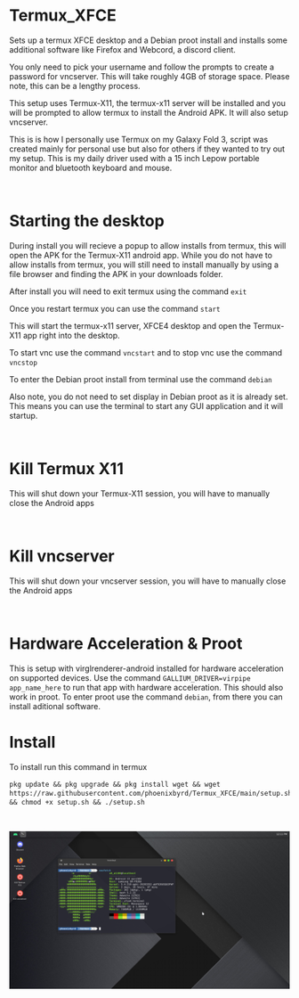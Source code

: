 # Termux_XFCE

Sets up a termux XFCE desktop and a Debian proot install and installs some additional software like Firefox and Webcord, a discord client.

You only need to pick your username and follow the prompts to create a password for vncserver. This will take roughly 4GB of storage space. Please note, this can be a lengthy process.

This setup uses Termux-X11, the termux-x11 server will be installed and you will be prompted to allow termux to install the Android APK. It will also setup vncserver.

This is is how I personally use Termux on my Galaxy Fold 3, script was created mainly for personal use but also for others if they wanted to try out my setup. This is my daily driver used with a 15 inch Lepow portable monitor and bluetooth keyboard and mouse.

&nbsp;
# Starting the desktop

During install you will recieve a popup to allow installs from termux, this will open the APK for the Termux-X11 android app. While you do not have to allow installs from termux, you will still need to install manually by using a file browser and finding the APK in your downloads folder. 
  

After install you will need to exit termux using the command ```exit```
  
Once you restart termux you can use the command ```start``` 
  
This will start the termux-x11 server, XFCE4 desktop and open the Termux-X11 app right into the desktop. 

To start vnc use the command ```vncstart``` and to stop vnc use the command ```vncstop```

To enter the Debian proot install from terminal use the command ```debian```

Also note, you do not need to set display in Debian proot as it is already set. This means you can use the terminal to start any GUI application and it will startup.

&nbsp;

# Kill Termux X11

This will shut down your Termux-X11 session, you will have to manually close the Android apps

&nbsp;

# Kill vncserver

This will shut down your vncserver session, you will have to manually close the Android apps

&nbsp;

# Hardware Acceleration & Proot

This is setup with virglrenderer-android installed for hardware acceleration on supported devices. Use the command ```GALLIUM_DRIVER=virpipe app_name_here``` to run that app with hardware acceleration. This should also work in proot. To enter proot use the command ```debian```, from there you can install aditional software. 

# Install

To install run this command in termux

```
pkg update && pkg upgrade && pkg install wget && wget https://raw.githubusercontent.com/phoenixbyrd/Termux_XFCE/main/setup.sh && chmod +x setup.sh && ./setup.sh
```

&nbsp;

![Desktop Screenshot](desktop.png)
